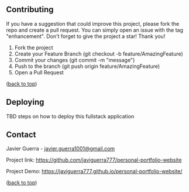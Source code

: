 ## Contributing
If you have a suggestion that could improve this project, please fork the repo and create a pull request. You can simply open an issue with the tag "enhancement". Don't forget to give the project a star! Thank you!

1. Fork the project
2. Create your Feature Branch (git checkout -b feature/AmazingFeature)
3. Commit your changes (git commit -m "message")
4. Push to the branch (git push origin feature/AmazingFeature)
5. Open a Pull Request
<p align="left">(<a href="#top">back to top</a>)</p>

## Deploying
TBD steps on how to deploy this fullstack application

## Contact
<a name="contact"></a>
Javier Guerra - javier.guerra1001@gmail.com

Project link: https://github.com/javiguerra777/personal-portfolio-website

Project Demo: https://javiguerra777.github.io/personal-portfolio-website/
<p align="left">(<a href="#top">back to top</a>)</p>